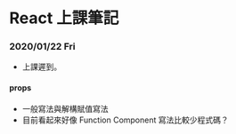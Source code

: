 # React 上課筆記

### 2020/01/22 Fri

- 上課遲到。


#### props

- 一般寫法與解構賦值寫法
- 目前看起來好像 Function Component 寫法比較少程式碼？